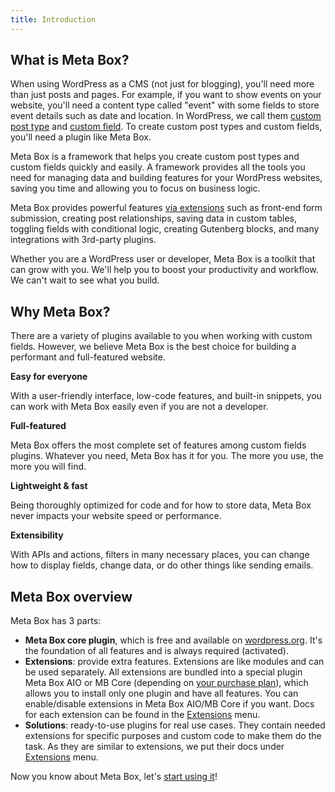 ```yaml
---
title: Introduction
---
```


## What is Meta Box?

When using WordPress as a CMS (not just for blogging), you'll need more than just posts and pages. For example, if you want to show events on your website, you'll need a content type called "event" with some fields to store event details such as date and location. In WordPress, we call them [custom post type](/creating-post-types/) and [custom field](/creating-meta-boxes/). To create custom post types and custom fields, you'll need a plugin like Meta Box.

Meta Box is a framework that helps you create custom post types and custom fields quickly and easily. A framework provides all the tools you need for managing data and building features for your WordPress websites, saving you time and allowing you to focus on business logic.

Meta Box provides powerful features [via extensions](/category/extensions/) such as front-end form submission, creating post relationships, saving data in custom tables, toggling fields with conditional logic, creating Gutenberg blocks, and many integrations with 3rd-party plugins.

Whether you are a WordPress user or developer, Meta Box is a toolkit that can grow with you. We'll help you to boost your productivity and workflow. We can't wait to see what you build.

## Why Meta Box?

There are a variety of plugins available to you when working with custom fields. However, we believe Meta Box is the best choice for building a performant and full-featured website.

**Easy for everyone**

With a user-friendly interface, low-code features, and built-in snippets, you can work with Meta Box easily even if you are not a developer.

**Full-featured**

Meta Box offers the most complete set of features among custom fields plugins. Whatever you need, Meta Box has it for you. The more you use, the more you will find.

**Lightweight & fast**

Being thoroughly optimized for code and for how to store data, Meta Box never impacts your website speed or performance.

**Extensibility**

With APIs and actions, filters in many necessary places, you can change how to display fields, change data, or do other things like sending emails.

## Meta Box overview

Meta Box has 3 parts:

- **Meta Box core plugin**, which is free and available on [wordpress.org](https://wordpress.org/plugins/meta-box/). It's the foundation of all features and is always required (activated).
- **Extensions**: provide extra features. Extensions are like modules and can be used separately. All extensions are bundled into a special plugin Meta Box AIO or MB Core (depending on [your purchase plan](https://metabox.io/pricing/)), which allows you to install only one plugin and have all features. You can enable/disable extensions in Meta Box AIO/MB Core if you want. Docs for each extension can be found in the [Extensions](/category/extensions/) menu.
- **Solutions**: ready-to-use plugins for real use cases. They contain needed extensions for specific purposes and custom code to make them do the task. As they are similar to extensions, we put their docs under [Extensions](/category/extensions/) menu.

Now you know about Meta Box, let's [start using it](/installation/)!